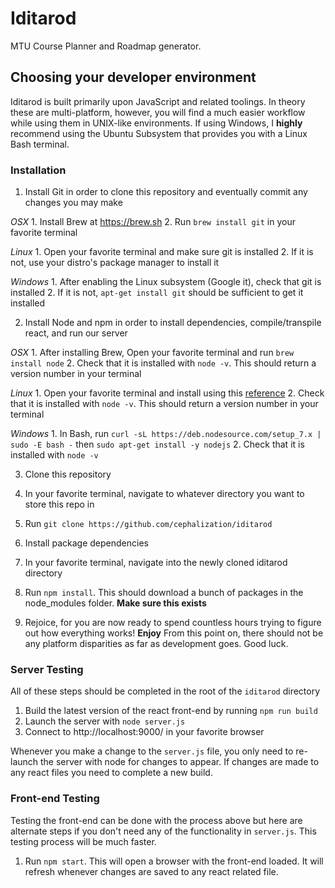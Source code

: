 # Iditarod
MTU Course Planner and Roadmap generator.

## Choosing your developer environment
Iditarod is built primarily upon JavaScript and related toolings. 
In theory these are multi-platform, however, you will find a much easier workflow while using them in UNIX-like environments.
If using Windows, I __highly__ recommend using the Ubuntu Subsystem that provides you with a Linux Bash terminal.

### Installation
1. Install Git in order to clone this repository and eventually commit any changes you may make

  _OSX_
    1. Install Brew at https://brew.sh
    2. Run `brew install git` in your favorite terminal
    
  _Linux_
    1. Open your favorite terminal and make sure git is installed
    2. If it is not, use your distro's package manager to install it
    
  _Windows_
    1. After enabling the Linux subsystem (Google it), check that git is installed
    2. If it is not, `apt-get install git` should be sufficient to get it installed
    
2. Install Node and npm in order to install dependencies, compile/transpile react, and run our server
  
  _OSX_
    1. After installing Brew, Open your favorite terminal and run `brew install node`
    2. Check that it is installed with `node -v`. This should return a version number in your terminal
  
  _Linux_
    1. Open your favorite terminal and install using this [reference](https://nodejs.org/en/download/package-manager/)
    2. Check that it is installed with `node -v`. This should return a version number in your terminal
    
  _Windows_
    1. In Bash, run `curl -sL https://deb.nodesource.com/setup_7.x | sudo -E bash -` then `sudo apt-get install -y nodejs`
    2. Check that it is installed with `node -v`
    
3. Clone this repository
  1. In your favorite terminal, navigate to whatever directory you want to store this repo in
  2. Run `git clone https://github.com/cephalization/iditarod`
  
4. Install package dependencies
  1. In your favorite terminal, navigate into the newly cloned iditarod directory
  2. Run `npm install`. This should download a bunch of packages in the node_modules folder. __Make sure this exists__
  
5. Rejoice, for you are now ready to spend countless hours trying to figure out how everything works! __Enjoy__
    From this point on, there should not be any platform disparities as far as development goes. Good luck.

### Server Testing
All of these steps should be completed in the root of the `iditarod` directory

1. Build the latest version of the react front-end by running `npm run build`
2. Launch the server with `node server.js`
3. Connect to http://localhost:9000/ in your favorite browser

Whenever you make a change to the `server.js` file, you only need to re-launch the server with node for changes to appear.
If changes are made to any react files you need to complete a new build.

### Front-end Testing
Testing the front-end can be done with the process above but here are alternate steps if you don't need any of the functionality in `server.js`. This testing process will be much faster.

1. Run `npm start`. This will open a browser with the front-end loaded. It will refresh whenever changes are saved to any react related file.
